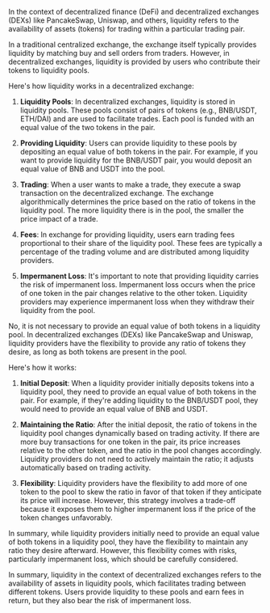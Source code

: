 In the context of decentralized finance (DeFi) and decentralized exchanges (DEXs) like PancakeSwap, Uniswap, and others, liquidity refers to the availability of assets (tokens) for trading within a particular trading pair. 

In a traditional centralized exchange, the exchange itself typically provides liquidity by matching buy and sell orders from traders. However, in decentralized exchanges, liquidity is provided by users who contribute their tokens to liquidity pools.

Here's how liquidity works in a decentralized exchange:

1. **Liquidity Pools**: In decentralized exchanges, liquidity is stored in liquidity pools. These pools consist of pairs of tokens (e.g., BNB/USDT, ETH/DAI) and are used to facilitate trades. Each pool is funded with an equal value of the two tokens in the pair.

2. **Providing Liquidity**: Users can provide liquidity to these pools by depositing an equal value of both tokens in the pair. For example, if you want to provide liquidity for the BNB/USDT pair, you would deposit an equal value of BNB and USDT into the pool.

3. **Trading**: When a user wants to make a trade, they execute a swap transaction on the decentralized exchange. The exchange algorithmically determines the price based on the ratio of tokens in the liquidity pool. The more liquidity there is in the pool, the smaller the price impact of a trade.

4. **Fees**: In exchange for providing liquidity, users earn trading fees proportional to their share of the liquidity pool. These fees are typically a percentage of the trading volume and are distributed among liquidity providers.

5. **Impermanent Loss**: It's important to note that providing liquidity carries the risk of impermanent loss. Impermanent loss occurs when the price of one token in the pair changes relative to the other token. Liquidity providers may experience impermanent loss when they withdraw their liquidity from the pool.

No, it is not necessary to provide an equal value of both tokens in a liquidity pool. In decentralized exchanges (DEXs) like PancakeSwap and Uniswap, liquidity providers have the flexibility to provide any ratio of tokens they desire, as long as both tokens are present in the pool.

Here's how it works:

1. **Initial Deposit**: When a liquidity provider initially deposits tokens into a liquidity pool, they need to provide an equal value of both tokens in the pair. For example, if they're adding liquidity to the BNB/USDT pool, they would need to provide an equal value of BNB and USDT.

2. **Maintaining the Ratio**: After the initial deposit, the ratio of tokens in the liquidity pool changes dynamically based on trading activity. If there are more buy transactions for one token in the pair, its price increases relative to the other token, and the ratio in the pool changes accordingly. Liquidity providers do not need to actively maintain the ratio; it adjusts automatically based on trading activity.

3. **Flexibility**: Liquidity providers have the flexibility to add more of one token to the pool to skew the ratio in favor of that token if they anticipate its price will increase. However, this strategy involves a trade-off because it exposes them to higher impermanent loss if the price of the token changes unfavorably.

In summary, while liquidity providers initially need to provide an equal value of both tokens in a liquidity pool, they have the flexibility to maintain any ratio they desire afterward. However, this flexibility comes with risks, particularly impermanent loss, which should be carefully considered.

In summary, liquidity in the context of decentralized exchanges refers to the availability of assets in liquidity pools, which facilitates trading between different tokens. Users provide liquidity to these pools and earn fees in return, but they also bear the risk of impermanent loss.
